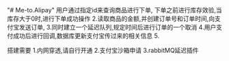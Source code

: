 "# Me-to.Alipay" 
用户通过指定id来查询商品进行下单,  下单之前进行库存效验,当库存大于0时,进行下单成功操作  2.读取商品的金额,并创建订单号和订单时间,向支付宝发送订单,     3.同时建立一个延迟队列,规定时间后进行订单的一个取消     4.用户支付成功后进行回调,数据库更新支付宝传过来的相关信息     5.


搭建需要
1.内网穿透,请自行开通
2.支付宝沙箱申请
3.rabbitMQ延迟插件  
